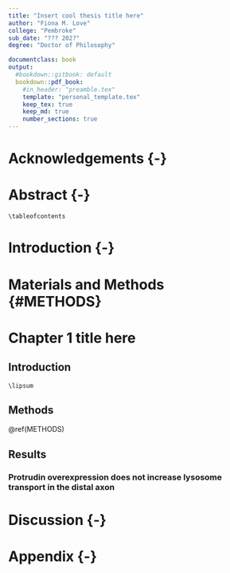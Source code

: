 ```yaml
---
title: "Insert cool thesis title here"
author: "Fiona M. Love"
college: "Pembroke"
sub_date: "??? 202?"
degree: "Doctor of Philosophy"

documentclass: book
output:
  #bookdown::gitbook: default
  bookdown::pdf_book:
    #in_header: "preamble.tex"
    template: "personal_template.tex"
    keep_tex: true
    keep_md: true
    number_sections: true
---
```


<!--chapter:end:index.Rmd-->

# Acknowledgements {-}


<!--chapter:end:text/Acknowledgements.Rmd-->

# Abstract {-}


<!--chapter:end:text/Abstract.Rmd-->

```{=latex}
\tableofcontents
```

<!--chapter:end:text/TOC_manual.Rmd-->

# Introduction {-}


<!--chapter:end:text/Intro.Rmd-->

# Materials and Methods {#METHODS}


<!--chapter:end:text/Methods.Rmd-->

# Chapter 1 title here

## Introduction

<!--CHANGE- placeholder for chapter intro-->
```{=latex}
\lipsum
```

## Methods
\@ref(METHODS)

## Results

### Protrudin overexpression does not increase lysosome transport in the distal axon


<!--chapter:end:text/Chapters/Chapter_1/Chapter_1_placeholder.Rmd-->

# Discussion {-}


<!--chapter:end:text/Discussion.Rmd-->

# Appendix {-}


<!--chapter:end:text/Appendix.Rmd-->

